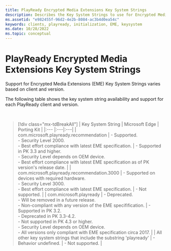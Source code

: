 ```yaml
---
title: PlayReady Encrypted Media Extensions Key System Strings
description: Describes the Key System Strings to use for Encrypted Media Extensions
ms.assetid: "e982455f-96d2-4e2b-8084-ac3b4d0ea54c"
keywords: clients, playready, initialization, EME, keysystem
ms.date: 10/28/2022
ms.topic: conceptual
---
```


# PlayReady Encrypted Media Extensions Key System Strings

Support for Encrypted Media Extensions (EME) Key System Strings varies based on client and version.

The following table shows the key system string availability and support for each PlayReady client and version.

&nbsp;
>[!div class="mx-tdBreakAll"]
>| Key System String | Microsoft Edge | Porting Kit |
>|:--- |:---|:---|
>| com.microsoft.playready.recommendation | - Supported.<br/>- Security Level 2000.<br/>- Best effort compliance with latest EME specification. | - Supported in PK 3.3 and higher.<br/>- Security Level depends on OEM device.<br/>- Best effort compliance with latest EME specification as of PK version's release date. |
>| com.microsoft.playready.recommendation.3000 | - Supported on devices with required hardware.<br/>- Security Level 3000.<br/>- Best effort compliance with latest EME specification. | - Not supported. |
>| com.microsoft.playready | - Deprecated.<br/>- Will be removed in a future release.<br/>- Non-compliant with any version of the EME specifification. | - Supported in PK 3.2.<br/>- Deprecated in PK 3.3-4.2.<br/>- Not supported in PK 4.3 or higher.<br/>- Security Level depends on OEM device.<br/>- All versions only compliant with EME specification circa 2017. |
>| All other key system strings that include the substring 'playready' | - Behavior undefined. | - Not supported. |

